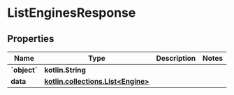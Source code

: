 
# ListEnginesResponse

## Properties
Name | Type | Description | Notes
------------ | ------------- | ------------- | -------------
**&#x60;object&#x60;** | **kotlin.String** |  | 
**data** | [**kotlin.collections.List&lt;Engine&gt;**](Engine.md) |  | 



